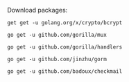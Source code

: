 Download packages:

    get get -u golang.org/x/crypto/bcrypt

    go get -u github.com/gorilla/mux

    go get -u github.com/gorilla/handlers

    go get -u github.com/jinzhu/gorm

    go get -u github.com/badoux/checkmail